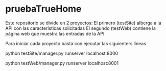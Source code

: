 # pruebaTrueHome

Este repositorio se divide en 2 proyectos:
El primero (testSite) alberga a la API con las características solicitadas
El segundo (testWeb) contiene la página web que muestra las entradas de la API

Para iniciar cada proyecto basta con ejecutar las siguienters líneas

python testSite/manager.py runserver localhost:8000

python testWeb/manager.py runserver localhost:8001
